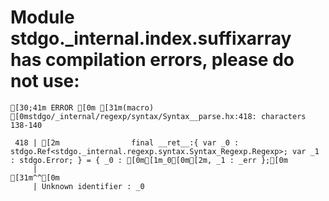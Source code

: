 # Module stdgo._internal.index.suffixarray has compilation errors, please do not use:
```
[30;41m ERROR [0m [31m(macro) [0mstdgo/_internal/regexp/syntax/Syntax__parse.hx:418: characters 138-140

 418 | [2m                final __ret__:{ var _0 : stdgo.Ref<stdgo._internal.regexp.syntax.Syntax_Regexp.Regexp>; var _1 : stdgo.Error; } = { _0 : [0m[1m_0[0m[2m, _1 : _err };[0m
     |                                                                                                                                          [31m^^[0m
     | Unknown identifier : _0


```

